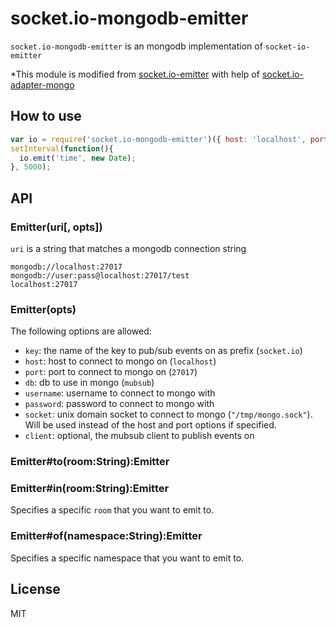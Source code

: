
# socket.io-mongodb-emitter

`socket.io-mongodb-emitter` is an mongodb implementation of `socket-io-emitter`

*This module is modified from [socket.io-emitter](https://github.com/Automattic/socket.io-emitter) with help of [socket.io-adapter-mongo](https://github.com/modit/socket.io-adapter-mongo)

## How to use

```js
var io = require('socket.io-mongodb-emitter')({ host: 'localhost', port: 27017, db: 'test' });
setInterval(function(){
  io.emit('time', new Date);
}, 5000);
```

## API

### Emitter(uri[, opts])

`uri` is a string that matches a mongodb connection string
```
mongodb://localhost:27017
mongodb://user:pass@localhost:27017/test
localhost:27017
```

### Emitter(opts)

The following options are allowed:

- `key`: the name of the key to pub/sub events on as prefix (`socket.io`)
- `host`: host to connect to mongo on (`localhost`)
- `port`: port to connect to mongo on (`27017`)
- `db`: db to use in mongo (`mubsub`)
- `username`: username to connect to mongo with
- `password`: password to connect to mongo with
- `socket`: unix domain socket to connect to mongo (`"/tmp/mongo.sock"`). Will
  be used instead of the host and port options if specified.
- `client`: optional, the mubsub client to publish events on

### Emitter#to(room:String):Emitter
### Emitter#in(room:String):Emitter

Specifies a specific `room` that you want to emit to.


### Emitter#of(namespace:String):Emitter

Specifies a specific namespace that you want to emit to.

## License

MIT
